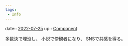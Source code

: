 ```yaml
---
tags:
 - Info
---
```


date:: [2022-07-25](Daily_Note/2022-07-25.md)
up:: [Component](../Bar/Novel/Chaos/Component.md)

多数決で埋没し、
小説で傍観者になり、
SNSで共感を得る。